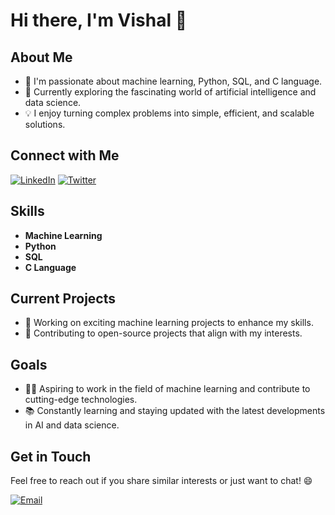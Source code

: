 # Hi there, I'm Vishal 👋

## About Me

- 🌱 I'm passionate about machine learning, Python, SQL, and C language.
- 🔭 Currently exploring the fascinating world of artificial intelligence and data science.
- 💡 I enjoy turning complex problems into simple, efficient, and scalable solutions.

## Connect with Me

[![LinkedIn](https://img.shields.io/badge/LinkedIn-Connect-blue)](https://www.linkedin.com/in/vishal-pratap-singh-163280279/)
[![Twitter](https://img.shields.io/badge/Twitter-Follow-blue)](https://twitter.com/aavvvacado)


## Skills

- **Machine Learning**
- **Python**
- **SQL**
- **C Language**

## Current Projects

- 🤖 Working on exciting machine learning projects to enhance my skills.
- 🚀 Contributing to open-source projects that align with my interests.

## Goals

- 👨‍💻 Aspiring to work in the field of machine learning and contribute to cutting-edge technologies.
- 📚 Constantly learning and staying updated with the latest developments in AI and data science.

## Get in Touch

Feel free to reach out if you share similar interests or just want to chat! 😄

[![Email](https://img.shields.io/badge/Email-Contact%20Me-red)](mailto:ashking.vp123@gmail.com)

